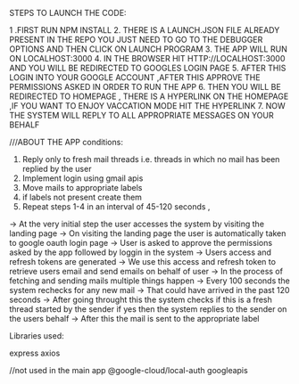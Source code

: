 
STEPS TO LAUNCH THE CODE:

1 .FIRST RUN NPM INSTALL 
2. THERE IS A LAUNCH.JSON FILE ALREADY PRESENT IN THE REPO YOU JUST NEED TO GO TO THE DEBUGGER OPTIONS AND THEN CLICK ON LAUNCH PROGRAM
3. THE APP WILL RUN ON LOCALHOST:3000
4. IN THE BROWSER HIT HTTP://LOCALHOST:3000 AND YOU WILL BE REDIRECTED TO GOOGLES LOGIN PAGE
5. AFTER THIS LOGIN INTO YOUR GOOGLE ACCOUNT ,AFTER THIS APPROVE THE PERMISSIONS ASKED IN ORDER TO RUN THE APP
6. THEN YOU WILL BE REDIRECTED TO HOMEPAGE , THERE IS A HYPERLINK ON THE HOMEPAGE ,IF YOU WANT TO ENJOY VACCATION MODE HIT THE HYPERLINK
7. NOW THE SYSTEM WILL REPLY TO ALL APPROPRIATE MESSAGES ON YOUR BEHALF





///ABOUT THE APP
conditions: 

1. Reply only to fresh mail threads i.e. threads in which no mail has been replied by the user 
2. Implement login using gmail apis
3. Move mails to appropriate labels
4. if labels not present create them
5. Repeat steps 1-4 in an interval of 45-120 seconds , 



-> At the very initial step the user accesses the system by visiting the landing page 
->  On visiting the landing page the user is automatically taken to google oauth login page 
-> User is asked to approve the permissions asked by the app followed by loggin in the system 
-> Users access and refresh tokens are generated
-> We use this access and refresh token to retrieve users email and send emails on behalf of user 
-> In the process of fetching and sending mails multiple things happen 
-> Every 100 seconds the system rechecks for any new mail 
-> That could have arrived in the past 120 seconds 
-> After going throught this the system checks if this is a fresh thread started by the sender if yes then the system replies to the sender on the users behalf
-> After this the mail is sent to the appropriate label

Libraries used:

express
axios

//not used in the main app
@google-cloud/local-auth
googleapis



